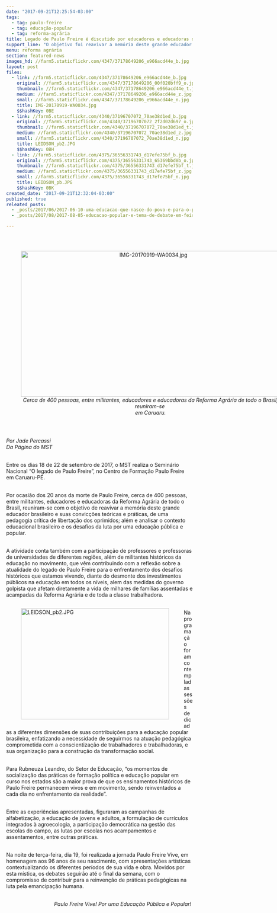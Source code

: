 ```yaml
---
date: "2017-09-21T12:25:54-03:00"
tags:
  - tag: paulo-freire
  - tag: educação-popular
  - tag: reforma-agrária
title: Legado de Paulo Freire é discutido por educadores e educadoras da Reforma Agrária
support_line: "O objetivo foi reavivar a memória deste grande educador brasileiro e suas convicções teóricas e práticas, de uma pedagogia crítica de libertação dos oprimidos."
menu: reforma agrária
section: featured-news
images_hd: //farm5.staticflickr.com/4347/37178649206_e966acd44e_b.jpg
layout: post
files:
  - link: //farm5.staticflickr.com/4347/37178649206_e966acd44e_b.jpg
    original: //farm5.staticflickr.com/4347/37178649206_00f020bff9_o.jpg
    thumbnail: //farm5.staticflickr.com/4347/37178649206_e966acd44e_t.jpg
    medium: //farm5.staticflickr.com/4347/37178649206_e966acd44e_z.jpg
    small: //farm5.staticflickr.com/4347/37178649206_e966acd44e_n.jpg
    title: IMG-20170919-WA0034.jpg
    $$hashKey: 0BE
  - link: //farm5.staticflickr.com/4340/37196707072_70ae38d1ed_b.jpg
    original: //farm5.staticflickr.com/4340/37196707072_2f2d02d697_o.jpg
    thumbnail: //farm5.staticflickr.com/4340/37196707072_70ae38d1ed_t.jpg
    medium: //farm5.staticflickr.com/4340/37196707072_70ae38d1ed_z.jpg
    small: //farm5.staticflickr.com/4340/37196707072_70ae38d1ed_n.jpg
    title: LEIDSON_pb2.JPG
    $$hashKey: 0BH
  - link: //farm5.staticflickr.com/4375/36556331743_d17efe75bf_b.jpg
    original: //farm5.staticflickr.com/4375/36556331743_65369bbd8b_o.jpg
    thumbnail: //farm5.staticflickr.com/4375/36556331743_d17efe75bf_t.jpg
    medium: //farm5.staticflickr.com/4375/36556331743_d17efe75bf_z.jpg
    small: //farm5.staticflickr.com/4375/36556331743_d17efe75bf_n.jpg
    title: LEIDSON_pb.JPG
    $$hashKey: 0BK
created_date: "2017-09-21T12:32:04-03:00"
published: true
releated_posts:
  - _posts/2017/06/2017-06-10-uma-educacao-que-nasce-do-povo-e-para-o-povo.md
  - _posts/2017/08/2017-08-05-educacao-popular-e-tema-de-debate-em-feira-da-reforma-agraria-no-df.md

---
```

<p>&nbsp;</p>

<div style="text-align:center">
<figure class="image" style="display:inline-block"><img alt="IMG-20170919-WA0034.jpg" height="394" src="//farm5.staticflickr.com/4347/37178649206_e966acd44e_b.jpg" width="700" />
<figcaption><em>Cerca de 400 pessoas, entre militantes, educadores e educadoras da Reforma Agr&aacute;ria de todo o Brasil, reuniram-se&nbsp;<br />
em Caruaru.</em></figcaption>
</figure>
</div>

<p>&nbsp;</p>

<p><em>Por Jade Percassi<br />
Da P&aacute;gina do MST&nbsp;</em></p>

<p><br />
Entre os dias 18 de 22 de setembro de 2017, o MST realiza o Semin&aacute;rio Nacional &ldquo;O legado de Paulo Freire&rdquo;, no Centro de Forma&ccedil;&atilde;o Paulo Freire em Caruaru-PE.&nbsp;</p>

<p><br />
Por ocasi&atilde;o dos 20 anos da morte de Paulo Freire, cerca de 400 pessoas, entre militantes, educadores e educadoras da Reforma Agr&aacute;ria de todo o Brasil, reuniram-se com o objetivo de reavivar a mem&oacute;ria deste grande educador brasileiro e suas convic&ccedil;&otilde;es te&oacute;ricas e pr&aacute;ticas, de uma pedagogia cr&iacute;tica de liberta&ccedil;&atilde;o dos oprimidos; al&eacute;m e analisar o contexto educacional brasileiro e os desafios da luta por uma educa&ccedil;&atilde;o p&uacute;blica e popular.&nbsp;</p>

<p><br />
A atividade conta tamb&eacute;m com a participa&ccedil;&atilde;o de professores e professoras de universidades de diferentes regi&otilde;es, al&eacute;m de militantes hist&oacute;ricos da educa&ccedil;&atilde;o no movimento, que v&ecirc;m contribuindo com a reflex&atilde;o sobre a atualidade do legado de Paulo Freire para o enfrentamento dos desafios hist&oacute;ricos que estamos vivendo, diante do desmonte dos investimentos p&uacute;blicos na educa&ccedil;&atilde;o em todos os n&iacute;veis, alem das medidas do governo golpista que afetam diretamente a vida de milhares de fam&iacute;lias assentadas e acampadas da Reforma Agr&aacute;ria e de toda a classe trabalhadora.&nbsp;</p>

<figure class="image" style="float:left"><img alt="LEIDSON_pb2.JPG" height="300" src="//farm5.staticflickr.com/4340/37196707072_70ae38d1ed_b.jpg" width="400" />
<figcaption></figcaption>
</figure>

<p><br />
Na programa&ccedil;&atilde;o foram contempladas sess&otilde;es dedicadas a diferentes dimens&otilde;es de suas contribui&ccedil;&otilde;es para a educa&ccedil;&atilde;o popular brasileira, enfatizando a necessidade de seguirmos na atua&ccedil;&atilde;o pedag&oacute;gica comprometida com a conscientiza&ccedil;&atilde;o de trabalhadores e trabalhadoras, e sua organiza&ccedil;&atilde;o para a constru&ccedil;&atilde;o da transforma&ccedil;&atilde;o social.&nbsp;</p>

<p><br />
Para Rubneuza Leandro, do Setor de Educa&ccedil;&atilde;o, &ldquo;os momentos de socializa&ccedil;&atilde;o das pr&aacute;ticas de forma&ccedil;&atilde;o pol&iacute;tica e educa&ccedil;&atilde;o popular em curso nos estados s&atilde;o a maior prova de que os ensinamentos hist&oacute;ricos de Paulo Freire permanecem vivos e em movimento, sendo reinventados a cada dia no enfrentamento da realidade&rdquo;.&nbsp;</p>

<p><br />
Entre as experi&ecirc;ncias apresentadas, figuraram as campanhas de alfabetiza&ccedil;&atilde;o, a educa&ccedil;&atilde;o de jovens e adultos, a formula&ccedil;&atilde;o de curr&iacute;culos integrados &agrave; agroecologia, a participa&ccedil;&atilde;o democr&aacute;tica na gest&atilde;o das escolas do campo, as lutas por escolas nos acampamentos e assentamentos, entre outras pr&aacute;ticas.</p>

<p><br />
Na noite de ter&ccedil;a-feira, dia 19, foi realizada a jornada Paulo Freire Vive, em homenagem aos 96 anos de seu nascimento, com apresenta&ccedil;&otilde;es art&iacute;sticas contextualizando os diferentes per&iacute;odos de sua vida e obra. Movidos por esta m&iacute;stica, os debates seguir&atilde;o at&eacute; o final da semana, com o compromisso de contribuir para a reinven&ccedil;&atilde;o de pr&aacute;ticas pedag&oacute;gicas na luta pela emancipa&ccedil;&atilde;o humana.</p>

<p style="text-align: right;"><br />
<em>Paulo Freire Vive! Por uma Educa&ccedil;&atilde;o P&uacute;blica e Popular!&nbsp;</em></p>
